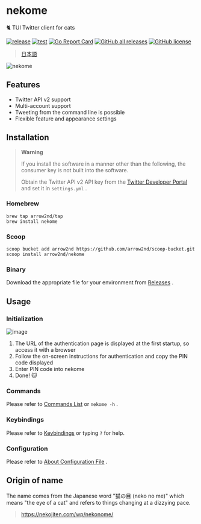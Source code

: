 # nekome

🐈 TUI Twitter client for cats

[![release](https://github.com/arrow2nd/nekome/actions/workflows/release.yml/badge.svg)](https://github.com/arrow2nd/nekome/actions/workflows/release.yml)
[![test](https://github.com/arrow2nd/nekome/actions/workflows/test.yml/badge.svg)](https://github.com/arrow2nd/nekome/actions/workflows/test.yml)
[![Go Report Card](https://goreportcard.com/badge/github.com/arrow2nd/nekome)](https://goreportcard.com/report/github.com/arrow2nd/nekome)
[![GitHub all releases](https://img.shields.io/github/downloads/arrow2nd/nekome/total)](https://github.com/arrow2nd/nekome/releases)
[![GitHub license](https://img.shields.io/github/license/arrow2nd/nekome)](https://github.com/arrow2nd/nekome/blob/main/LICENSE)

> [日本語](./README.md)

![nekome](https://user-images.githubusercontent.com/44780846/177174791-d5fb9db2-2a83-490a-8ed0-7d08fe16f89c.gif)

## Features

- Twitter API v2 support
- Multi-account support
- Tweeting from the command line is possible
- Flexible feature and appearance settings

## Installation

> **Warning**
>
> If you install the software in a manner other than the following, the consumer key is not built into the software.
>
> Obtain the Twitter API v2 API key from the [Twitter Developer Portal](https://developer.twitter.com/en/portal/projects-and-apps) and set it in `settings.yml` .

### Homebrew

```
brew tap arrow2nd/tap
brew install nekome
```

### Scoop

```
scoop bucket add arrow2nd https://github.com/arrow2nd/scoop-bucket.git
scoop install arrow2nd/nekome
```

### Binary

Download the appropriate file for your environment from [Releases](https://github.com/arrow2nd/nekome/releases) .

## Usage

### Initialization

![image](https://user-images.githubusercontent.com/44780846/177674269-2efa3342-bb1a-4be3-8133-7fc8f6e8cec0.png)

1. The URL of the authentication page is displayed at the first startup, so access it with a browser
2. Follow the on-screen instructions for authentication and copy the PIN code displayed
3. Enter PIN code into nekome
4. Done! 🐱

### Commands

Please refer to [Commands List](./docs/en/commands.md) or `nekome -h` .

### Keybindings

Please refer to [Keybindings](./docs/en/keybindings.md) or typing `?` for help.

### Configuration

Please refer to [About Configuration File](./docs/en/config.md) .

## Origin of name

The name comes from the Japanese word "猫の目 (neko no me)" which means "the eye of a cat" and refers to things changing at a dizzying pace.

> https://nekojiten.com/wp/nekonome/

